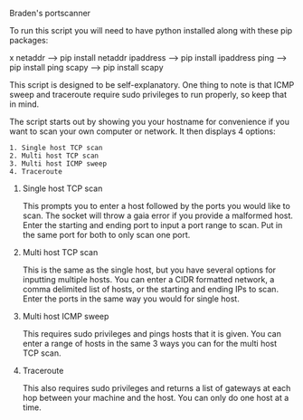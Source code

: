 Braden's portscanner

To run this script you will need to have python installed along with these pip packages:

x	netaddr --> pip install netaddr
	ipaddress --> pip install ipaddress
	ping --> pip install ping
	scapy --> pip install scapy

This script is designed to be self-explanatory. One thing to note is that ICMP sweep and traceroute require sudo privileges to run properly, so keep that in mind.

The script starts out by showing you your hostname for convenience if you want to scan your own computer or network. It then displays 4 options:
	
	1. Single host TCP scan
	2. Multi host TCP scan
	3. Multi host ICMP sweep
	4. Traceroute

1. Single host TCP scan

	This prompts you to enter a host followed by the ports you would like to scan. The socket will throw a gaia error if you provide a malformed host. Enter the starting and ending port to input a port range to scan. Put in the same port for both to only scan one port.

2. Multi host TCP scan

	This is the same as the single host, but you have several options for inputting multiple hosts. You can enter a CIDR formatted network, a comma delimited list of hosts, or the starting and ending IPs to scan. Enter the ports in the same way you would for single host.

3. Multi host ICMP sweep

	This requires sudo privileges and pings hosts that it is given. You can enter a range of hosts in the same 3 ways you can for the multi host TCP scan.

4. Traceroute

	This also requires sudo privileges and returns a list of gateways at each hop between your machine and the host. You can only do one host at a time.
